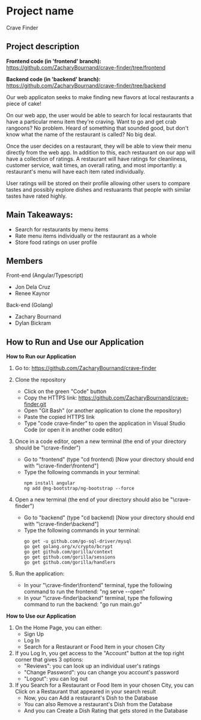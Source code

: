 # Project name
Crave Finder

## Project description
**Frontend code (in 'frontend' branch):**
https://github.com/ZacharyBournand/crave-finder/tree/frontend

**Backend code (in 'backend' branch):**
https://github.com/ZacharyBournand/crave-finder/tree/backend


Our web applicaton seeks to make finding new flavors at local restaurants a piece of cake!

On our web app, the user would be able to search for local restaurants that have a particular menu item they're craving. Want to go and get crab rangoons? No problem. Heard of something that sounded good, but don't know what the name of the restaurant is called? No big deal.

Once the user decides on a restaurant, they will be able to view their menu directly from the web app. In addition to this, each restaurant on our app will have a collection of ratings. A restaurant will have ratings for cleanliness, customer service, wait times, an overall rating, and most importantly: a restaurant's menu will have each item rated individually.

User ratings will be stored on their profile allowing other users to compare tastes and possibly explore dishes and restuarants that people with similar tastes have rated highly.

## Main Takeaways:
- Search for restaurants by menu items
- Rate menu items individually or the restaurant as a whole
- Store food ratings on user profile

## Members
Front-end (Angular/Typescript)
- Jon Dela Cruz
- Renee Kaynor

Back-end (Golang)
- Zachary Bournand
- Dylan Bickram

## How to Run and Use our Application
**How to Run our Application**
1. Go to: https://github.com/ZacharyBournand/crave-finder

2. Clone the repository
    - Click on the green "Code" button 
    - Copy the HTTPS link: https://github.com/ZacharyBournand/crave-finder.git
    - Open "Git Bash" (or another application to clone the repository)
    - Paste the copied HTTPS link
    - Type "code crave-finder" to open the application in Visual Studio Code (or open it in another code editor)

3. Once in a code editor, open a new terminal (the end of your directory should be "\crave-finder")
    - Go to "frontend" (type "cd frontend) [Now your directory should end with "\crave-finder\frontend"]
    - Type the following commands in your terminal:
        ```
        npm install angular
        ng add @ng-bootstrap/ng-bootstrap --force
        ```



4. Open a new terminal (the end of your directory should also be "\crave-finder")
    - Go to "backend" (type "cd backend) [Now your directory should end with "\crave-finder\backend"]
    - Type the following commands in your terminal:
        ```
        go get -u github.com/go-sql-driver/mysql
        go get golang.org/x/crypto/bcrypt
        go get github.com/gorilla/context
        go get github.com/gorilla/sessions
        go get github.com/gorilla/handlers
        ```
            
5. Run the application:
     - In your "\crave-finder\frontend" terminal, type the following command to run the frontend: "ng serve --open"
     - In your "\crave-finder\backend" terminal, type the following command to run the backend: "go run main.go"
     
**How to Use our Application**
1. On the Home Page, you can either:
     - Sign Up
     - Log In
     - Search for a Restaurant or Food Item in your chosen City
2. If you Log In, you get access to the "Account" button at the top right corner that gives 3 options:
     - "Reviews": you can look up an individual user's ratings
     - "Change Password": you can change you account's password
     - "Logout": you can log out 
3. If you Search for a Restaurant or Food Item in your chosen City, you can Click on a Restaurant that appeared in your search result
     - Now, you can Add a restaurant's Dish to the Database
     - You can also Remove a restaurant's Dish from the Database
     - And you can Create a Dish Rating that gets stored in the Database
